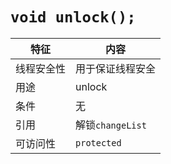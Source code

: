 # `void unlock();`

|特征|内容
|---|---
|线程安全性|用于保证线程安全
|用途|unlock
|条件|无
|引用|解锁`changeList`
|可访问性|`protected`
